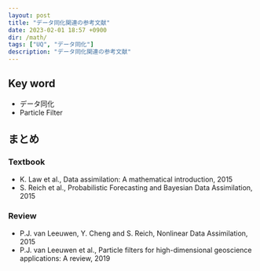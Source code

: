 ```yaml
---
layout: post
title: "データ同化関連の参考文献"
date: 2023-02-01 18:57 +0900
dir: /math/
tags: ["UQ", "データ同化"]
description: "データ同化関連の参考文献"
---
```


## Key word
- データ同化
- Particle Filter

## まとめ
### Textbook
- K. Law et al., Data assimilation: A mathematical introduction, 2015
- S. Reich et al., Probabilistic Forecasting and Bayesian Data Assimilation, 2015

### Review
- P.J. van Leeuwen, Y. Cheng and S. Reich, Nonlinear Data Assimilation, 2015
- P.J. van Leeuwen et al., Particle filters for high-dimensional geoscience applications: A review, 2019



<!-- ## 参考 -->